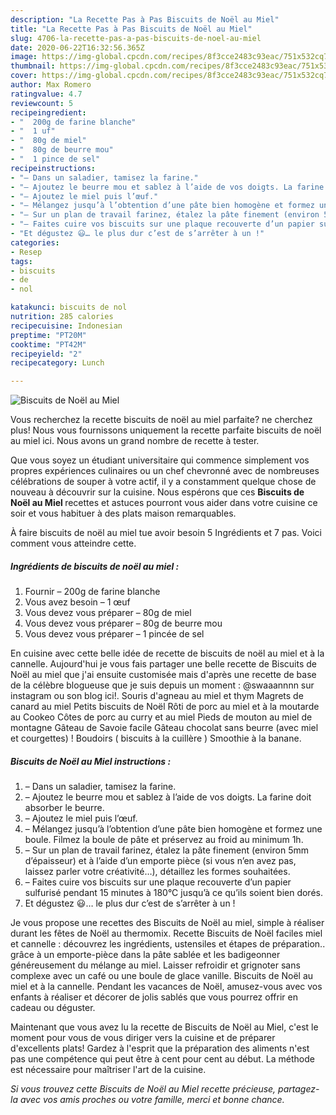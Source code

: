 ```yaml
---
description: "La Recette Pas à Pas Biscuits de Noël au Miel"
title: "La Recette Pas à Pas Biscuits de Noël au Miel"
slug: 4706-la-recette-pas-a-pas-biscuits-de-noel-au-miel
date: 2020-06-22T16:32:56.365Z
image: https://img-global.cpcdn.com/recipes/8f3cce2483c93eac/751x532cq70/biscuits-de-noel-au-miel-photo-principale-de-la-recette.jpg
thumbnail: https://img-global.cpcdn.com/recipes/8f3cce2483c93eac/751x532cq70/biscuits-de-noel-au-miel-photo-principale-de-la-recette.jpg
cover: https://img-global.cpcdn.com/recipes/8f3cce2483c93eac/751x532cq70/biscuits-de-noel-au-miel-photo-principale-de-la-recette.jpg
author: Max Romero
ratingvalue: 4.7
reviewcount: 5
recipeingredient:
- "  200g de farine blanche"
- "  1 uf"
- "  80g de miel"
- "  80g de beurre mou"
- "  1 pince de sel"
recipeinstructions:
- "– Dans un saladier, tamisez la farine."
- "– Ajoutez le beurre mou et sablez à l’aide de vos doigts. La farine doit absorber le beurre."
- "– Ajoutez le miel puis l’œuf."
- "– Mélangez jusqu’à l’obtention d’une pâte bien homogène et formez une boule. Filmez la boule de pâte et préservez au froid au minimum 1h."
- "– Sur un plan de travail farinez, étalez la pâte finement (environ 5mm d’épaisseur) et à l’aide d’un emporte pièce (si vous n’en avez pas, laissez parler votre créativité…), détaillez les formes souhaitées."
- "– Faites cuire vos biscuits sur une plaque recouverte d’un papier sulfurisé pendant 15 minutes à 180°C jusqu’à ce qu’ils soient bien dorés."
- "Et dégustez 😃… le plus dur c’est de s’arrêter à un !"
categories:
- Resep
tags:
- biscuits
- de
- nol

katakunci: biscuits de nol 
nutrition: 285 calories
recipecuisine: Indonesian
preptime: "PT20M"
cooktime: "PT42M"
recipeyield: "2"
recipecategory: Lunch

---
```



![Biscuits de Noël au Miel](https://img-global.cpcdn.com/recipes/8f3cce2483c93eac/751x532cq70/biscuits-de-noel-au-miel-photo-principale-de-la-recette.jpg)

Vous recherchez la recette biscuits de noël au miel parfaite? ne cherchez plus! Nous vous fournissons uniquement la recette parfaite biscuits de noël au miel ici. Nous avons un grand nombre de recette à tester.

Que vous soyez un étudiant universitaire qui commence simplement vos propres expériences culinaires ou un chef chevronné avec de nombreuses célébrations de souper à votre actif, il y a constamment quelque chose de nouveau à découvrir sur la cuisine. Nous espérons que ces <strong> Biscuits de Noël au Miel </strong> recettes et astuces pourront vous aider dans votre cuisine ce soir et vous habituer à des plats maison remarquables.

<!--inarticleads1-->

À faire biscuits de noël au miel tue avoir besoin 5 Ingrédients et 7 pas. Voici comment vous atteindre cette.

##### Ingrédients de biscuits de noël au miel :

1. Fournir  – 200g de farine blanche
1. Vous avez besoin  – 1 œuf
1. Vous devez vous préparer  – 80g de miel
1. Vous devez vous préparer  – 80g de beurre mou
1. Vous devez vous préparer  – 1 pincée de sel


En cuisine avec cette belle idée de recette de biscuits de noël au miel et à la cannelle. Aujourd&#39;hui je vous fais partager une belle recette de Biscuits de Noël au miel que j&#39;ai ensuite customisée mais d&#39;après une recette de base de la célèbre blogueuse que je suis depuis un moment : @swaaannnn sur instagram ou son blog ici!. Souris d&#39;agneau au miel et thym Magrets de canard au miel Petits biscuits de Noël Rôti de porc au miel et à la moutarde au Cookeo Côtes de porc au curry et au miel Pieds de mouton au miel de montagne Gâteau de Savoie facile Gâteau chocolat sans beurre (avec miel et courgettes) ! Boudoirs ( biscuits à la cuillère ) Smoothie à la banane. 

<!--inarticleads2-->

##### Biscuits de Noël au Miel instructions :

1. – Dans un saladier, tamisez la farine.
1. – Ajoutez le beurre mou et sablez à l’aide de vos doigts. La farine doit absorber le beurre.
1. – Ajoutez le miel puis l’œuf.
1. – Mélangez jusqu’à l’obtention d’une pâte bien homogène et formez une boule. Filmez la boule de pâte et préservez au froid au minimum 1h.
1. – Sur un plan de travail farinez, étalez la pâte finement (environ 5mm d’épaisseur) et à l’aide d’un emporte pièce (si vous n’en avez pas, laissez parler votre créativité…), détaillez les formes souhaitées.
1. – Faites cuire vos biscuits sur une plaque recouverte d’un papier sulfurisé pendant 15 minutes à 180°C jusqu’à ce qu’ils soient bien dorés.
1. Et dégustez 😃… le plus dur c’est de s’arrêter à un !


Je vous propose une recettes des Biscuits de Noël au miel, simple à réaliser durant les fêtes de Noël au thermomix. Recette Biscuits de Noël faciles miel et cannelle : découvrez les ingrédients, ustensiles et étapes de préparation.. grâce à un emporte-pièce dans la pâte sablée et les badigeonner généreusement du mélange au miel. Laisser refroidir et grignoter sans complexe avec un café ou une boule de glace vanille. Biscuits de Noël au miel et à la cannelle. Pendant les vacances de Noël, amusez-vous avec vos enfants à réaliser et décorer de jolis sablés que vous pourrez offrir en cadeau ou déguster. 

<!--inarticleads1-->

<p>
Maintenant que vous avez lu la recette de Biscuits de Noël au Miel, c'est le moment pour vous de vous diriger vers la cuisine et de préparer d'excellents plats! Gardez à l'esprit que la préparation des aliments n'est pas une compétence qui peut être à cent pour cent au début. La méthode est nécessaire pour maîtriser l'art de la cuisine.
</p>

<p>
<i>Si vous trouvez cette Biscuits de Noël au Miel recette précieuse, partagez-la avec vos amis proches ou votre famille, merci et bonne chance.</i>
</p>
